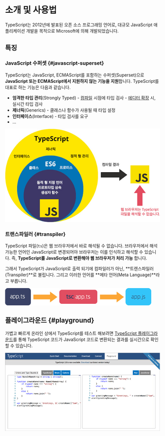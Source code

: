 # 소개 및 사용법

TypeScript는 2012년에 발표된 오픈 소스 프로그래밍 언어로, 대규모 JavaScript 애플리케이션 개발을 목적으로 Microsoft에 의해 개발되었습니다.

## 특징

### JavaScript 수퍼셋 {#javascript-superset}

TypeScript는 JavaScript, ECMAScript를 포함하는 수퍼셋\(Superset\)으로 **JavaScript 또는 ECMAScript에서 지원하지 않는 기능을 지원**합니다. TypeScript를 대표로 하는 기능은 다음과 같습니다.

* **엄격한 타입 관리**\(Strongly Typed\) -  [컴파일](cli-env.md#typescript-cli) 시점에 타입 검사 -  [에디터 확장](linting.md#integration) 시, 실시간 타입 검사
* **제너릭**\(Generics\) -  클래스나 함수가 사용될 때 타입 설정
* **인터페이스**\(Interface\) -  타입 검사를 요구
* ...

![](../.gitbook/assets/typescript-compile.jpg)

### 트랜스파일러 {#transpiler}

TypeScript 파일\(`ts`\)은 웹 브라우저에서 바로 해석될 수 없습니다. 브라우저에서 해석 가능한 언어인 JavaScript로 변경되어야 브라우저는 이를 인식하고 해석할 수 있습니다. 즉, **TypeScript를 JavaScript로 변환해야 웹 브라우저가 처리 가능** 합니다.

그래서 TypeScript가 JavaScript로 출력 되기에 컴파일러가 아닌, **트렌스파일러\(Transpiler\)**로 불립니다. 그리고 이러한 언어를 **메타 언어\(Meta Language\)**라고 부릅니다.

![](../.gitbook/assets/tsc-ts-js.jpg)

## 플레이그라운드 {#playground}

가볍고 빠르게 온라인 상에서 TypeScript를 테스트 해보려면 [TypeScript 플레이그라운드](https://typescriptlang.org/play)를 통해 TypeScript 코드가 JavaScript 코드로 변환되는 결과를 실시간으로 확인할 수 있습니다.

![](../.gitbook/assets/typescript-play%20%281%29.jpg)



